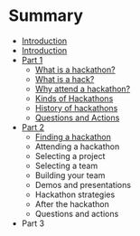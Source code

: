 # Summary

* [Introduction](README.md)
* [Introduction](intro/introduction.md)
* [Part 1](part-1/README.md)
   * [What is a hackathon?](part-1/what_is_a_hackathon.md)
   * [What is a hack?](part-1/what_is_a_hack.md)
   * [Why attend a hackathon?](part-1/why_attend_a_hackathon.md)
   * [Kinds of Hackathons](part-1/kinds_of_hackathons.md)
   * [History of hackathons](part-1/history_of_hackathons.md)
   * [Questions and Actions](part-1/questions_and_actions.md)
* [Part 2](part-2/README.md)
   * [Finding a hackathon](part-2/finding_a_hackathon.md)
   * Attending a hackathon
   * Selecting a project
   * Selecting a team
   * Building your team
   * Demos and presentations
   * Hackathon strategies
   * After the hackathon
   * Questions and actions
* Part 3

